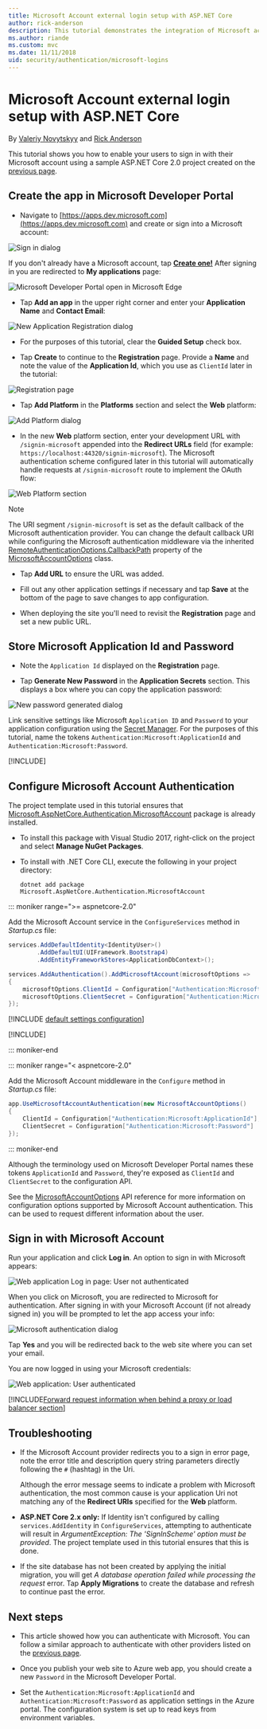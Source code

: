 ```yaml
---
title: Microsoft Account external login setup with ASP.NET Core
author: rick-anderson
description: This tutorial demonstrates the integration of Microsoft account user authentication into an existing ASP.NET Core app.
ms.author: riande
ms.custom: mvc
ms.date: 11/11/2018
uid: security/authentication/microsoft-logins
---
```

# Microsoft Account external login setup with ASP.NET Core

By [Valeriy Novytskyy](https://github.com/01binary) and [Rick Anderson](https://twitter.com/RickAndMSFT)

This tutorial shows you how to enable your users to sign in with their Microsoft account using a sample ASP.NET Core 2.0 project created on the [previous page](xref:security/authentication/social/index).

## Create the app in Microsoft Developer Portal

* Navigate to [https://apps.dev.microsoft.com](https://apps.dev.microsoft.com) and create or sign into a Microsoft account:

![Sign in dialog](index/_static/MicrosoftDevLogin.png)

If you don't already have a Microsoft account, tap **[Create one!](https://signup.live.com/signup?wa=wsignin1.0&rpsnv=13&ct=1478151035&rver=6.7.6643.0&wp=SAPI_LONG&wreply=https%3a%2f%2fapps.dev.microsoft.com%2fLoginPostBack&id=293053&aadredir=1&contextid=D70D4F21246BAB50&bk=1478151036&uiflavor=web&uaid=f0c3de863a914c358b8dc01b1ff49e85&mkt=EN-US&lc=1033&lic=1)** After signing in you are redirected to **My applications** page:

![Microsoft Developer Portal open in Microsoft Edge](index/_static/MicrosoftDev.png)

* Tap **Add an app** in the upper right corner and enter your **Application Name** and **Contact Email**:

![New Application Registration dialog](index/_static/MicrosoftDevAppCreate.png)

* For the purposes of this tutorial, clear the **Guided Setup** check box.

* Tap **Create** to continue to the **Registration** page. Provide a **Name** and note the value of the **Application Id**, which you use as `ClientId` later in the tutorial:

![Registration page](index/_static/MicrosoftDevAppReg.png)

* Tap **Add Platform** in the **Platforms** section and select the **Web** platform:

![Add Platform dialog](index/_static/MicrosoftDevAppPlatform.png)

* In the new **Web** platform section, enter your development URL with `/signin-microsoft` appended into the **Redirect URLs** field (for example: `https://localhost:44320/signin-microsoft`). The Microsoft authentication scheme configured later in this tutorial will automatically handle requests at `/signin-microsoft` route to implement the OAuth flow:

![Web Platform section](index/_static/MicrosoftRedirectUri.png)

> [!NOTE]
> The URI segment `/signin-microsoft` is set as the default callback of the Microsoft authentication provider. You can change the default callback URI while configuring the Microsoft authentication middleware via the inherited [RemoteAuthenticationOptions.CallbackPath](/dotnet/api/microsoft.aspnetcore.authentication.remoteauthenticationoptions.callbackpath) property of the [MicrosoftAccountOptions](/dotnet/api/microsoft.aspnetcore.authentication.microsoftaccount.microsoftaccountoptions) class.

* Tap **Add URL** to ensure the URL was added.

* Fill out any other application settings if necessary and tap **Save** at the bottom of the page to save changes to app configuration.

* When deploying the site you'll need to revisit the **Registration** page and set a new public URL.

## Store Microsoft Application Id and Password

* Note the `Application Id` displayed on the **Registration** page.

* Tap **Generate New Password** in the **Application Secrets** section. This displays a box where you can copy the application password:

![New password generated dialog](index/_static/MicrosoftDevPassword.png)

Link sensitive settings like Microsoft `Application ID` and `Password` to your application configuration using the [Secret Manager](xref:security/app-secrets). For the purposes of this tutorial, name the tokens `Authentication:Microsoft:ApplicationId` and `Authentication:Microsoft:Password`.

[!INCLUDE[](~/includes/environmentVarableColon.md)]

## Configure Microsoft Account Authentication

The project template used in this tutorial ensures that [Microsoft.AspNetCore.Authentication.MicrosoftAccount](https://www.nuget.org/packages/Microsoft.AspNetCore.Authentication.MicrosoftAccount) package is already installed.

* To install this package with Visual Studio 2017, right-click on the project and select **Manage NuGet Packages**.
* To install with .NET Core CLI, execute the following in your project directory:

   `dotnet add package Microsoft.AspNetCore.Authentication.MicrosoftAccount`

::: moniker range=">= aspnetcore-2.0"

Add the Microsoft Account service in the `ConfigureServices` method in *Startup.cs* file:

```csharp
services.AddDefaultIdentity<IdentityUser>()
        .AddDefaultUI(UIFramework.Bootstrap4)
        .AddEntityFrameworkStores<ApplicationDbContext>();

services.AddAuthentication().AddMicrosoftAccount(microsoftOptions =>
{
    microsoftOptions.ClientId = Configuration["Authentication:Microsoft:ApplicationId"];
    microsoftOptions.ClientSecret = Configuration["Authentication:Microsoft:Password"];
});
```

[!INCLUDE [default settings configuration](includes/default-settings.md)]

[!INCLUDE[](includes/chain-auth-providers.md)]

::: moniker-end

::: moniker range="< aspnetcore-2.0"

Add the Microsoft Account middleware in the `Configure` method in *Startup.cs* file:

```csharp
app.UseMicrosoftAccountAuthentication(new MicrosoftAccountOptions()
{
    ClientId = Configuration["Authentication:Microsoft:ApplicationId"],
    ClientSecret = Configuration["Authentication:Microsoft:Password"]
});
```

::: moniker-end

Although the terminology used on Microsoft Developer Portal names these tokens `ApplicationId` and `Password`, they're exposed as `ClientId` and `ClientSecret` to the configuration API.

See the [MicrosoftAccountOptions](/dotnet/api/microsoft.aspnetcore.builder.microsoftaccountoptions) API reference for more information on configuration options supported by Microsoft Account authentication. This can be used to request different information about the user.

## Sign in with Microsoft Account

Run your application and click **Log in**. An option to sign in with Microsoft appears:

![Web application Log in page: User not authenticated](index/_static/DoneMicrosoft.png)

When you click on Microsoft, you are redirected to Microsoft for authentication. After signing in with your Microsoft Account (if not already signed in) you will be prompted to let the app access your info:

![Microsoft authentication dialog](index/_static/MicrosoftLogin.png)

Tap **Yes** and you will be redirected back to the web site where you can set your email.

You are now logged in using your Microsoft credentials:

![Web application: User authenticated](index/_static/Done.png)

[!INCLUDE[Forward request information when behind a proxy or load balancer section](includes/forwarded-headers-middleware.md)]

## Troubleshooting

* If the Microsoft Account provider redirects you to a sign in error page, note the error title and description query string parameters directly following the `#` (hashtag) in the Uri.

  Although the error message seems to indicate a problem with Microsoft authentication, the most common cause is your application Uri not matching any of the **Redirect URIs** specified for the **Web** platform.
* **ASP.NET Core 2.x only:** If Identity isn't configured by calling `services.AddIdentity` in `ConfigureServices`, attempting to authenticate will result in *ArgumentException: The 'SignInScheme' option must be provided*. The project template used in this tutorial ensures that this is done.
* If the site database has not been created by applying the initial migration, you will get *A database operation failed while processing the request* error. Tap **Apply Migrations** to create the database and refresh to continue past the error.

## Next steps

* This article showed how you can authenticate with Microsoft. You can follow a similar approach to authenticate with other providers listed on the [previous page](xref:security/authentication/social/index).

* Once you publish your web site to Azure web app, you should create a new `Password` in the Microsoft Developer Portal.

* Set the `Authentication:Microsoft:ApplicationId` and `Authentication:Microsoft:Password` as application settings in the Azure portal. The configuration system is set up to read keys from environment variables.
